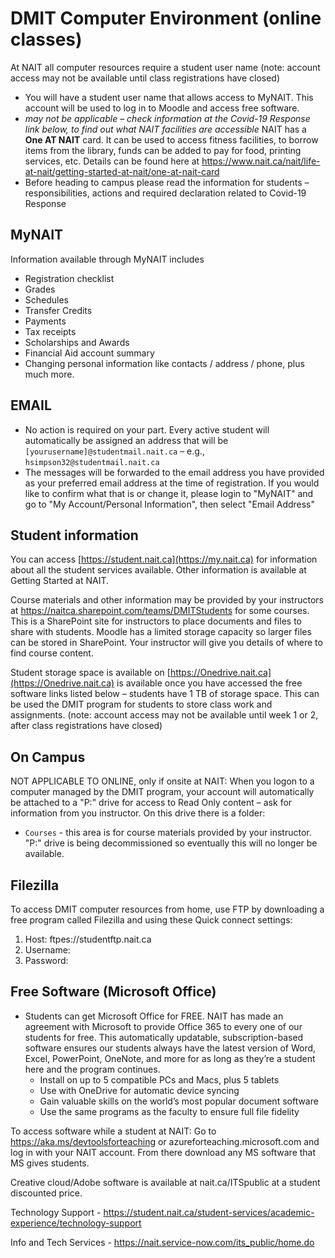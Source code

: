 # DMIT Computer Environment (online classes)

At NAIT all computer resources require a student user name (note: account access may not be available until class registrations have closed)

- You will have a student user name that allows access to MyNAIT. This account will be used to log in to Moodle and access free software. 
- *may not be applicable – check information at the Covid-19 Response link below, to find out what NAIT facilities are accessible* NAIT has a **One AT NAIT** card. It can be used to access fitness facilities, to borrow items from the library, funds can be added to pay for food, printing services, etc. Details can be found here at https://www.nait.ca/nait/life-at-nait/getting-started-at-nait/one-at-nait-card
- Before heading to campus please read the information for students – responsibilities, actions and required declaration related to Covid-19 Response

## MyNAIT

Information available through MyNAIT includes
 
- Registration checklist 
- Grades
- Schedules 
- Transfer Credits
- Payments
- Tax receipts 
- Scholarships and Awards 
- Financial Aid account summary 
- Changing personal information like contacts / address / phone, plus much more.
 

## EMAIL

- No action is required on your part. Every active student will automatically be assigned an address that will be `[yourusername]@studentmail.nait.ca` – e.g., `hsimpson32@studentmail.nait.ca`
- The messages will be forwarded to the email address you have provided as your preferred email address at the time of registration. If you would like to confirm what that is or change it, please login to "MyNAIT" and go to "My Account/Personal Information", then select "Email Address"

## Student information

You can access [https://student.nait.ca](https://my.nait.ca) for information about all the student services available. Other information is available at Getting Started at NAIT.

Course materials and other information may be provided by your instructors at https://naitca.sharepoint.com/teams/DMITStudents for some courses. This is a SharePoint site for instructors to place documents and files to share with students. Moodle has a limited storage capacity so larger files can be stored in SharePoint. Your instructor will give you details of where to find course content.  

Student storage space is available on [https://Onedrive.nait.ca](https://Onedrive.nait.ca) is available once you have accessed the free software links listed below – students have 1 TB of storage space. This can be used the DMIT program for students to store class work and assignments. (note: account access may not be available until week 1 or 2, after class registrations have closed)

## On Campus

NOT APPLICABLE TO ONLINE, only if onsite at NAIT: When you logon to a computer managed by the DMIT program, your account will automatically be attached to a "P:" drive for access to Read Only content – ask for information from you instructor. On this drive there is a folder:

- `Courses`  - this area is for course materials provided by your instructor.
"P:" drive is being decommissioned so eventually this will no longer be available.

## Filezilla

To access DMIT computer resources from home, use FTP by downloading a free program called Filezilla and using these Quick connect settings:

1. Host:  ftpes://studentftp.nait.ca
1. Username:  <your NAIT user name>
1. Password:  <your password>


## Free Software (Microsoft Office)

- Students can get Microsoft Office for FREE.  NAIT has made an agreement with Microsoft to provide Office 365 to every one of our students for free. This automatically updatable, subscription-based software ensures our students always have the latest version of Word, Excel, PowerPoint, OneNote, and more for as long as they’re a student here and the program continues. 
  - Install on up to 5 compatible PCs and Macs, plus 5 tablets 
  - Use with OneDrive for automatic device syncing 
  - Gain valuable skills on the world’s most popular document software 
  - Use the same programs as the faculty to ensure full file fidelity

To access software while a student at NAIT: Go to https://aka.ms/devtoolsforteaching or azureforteaching.microsoft.com and log in with your NAIT account.  From there download any MS software that MS gives students. 

Creative cloud/Adobe software is available at nait.ca/ITSpublic at a student discounted price.

Technology Support - https://student.nait.ca/student-services/academic-experience/technology-support 

Info and Tech Services - https://nait.service-now.com/its_public/home.do
